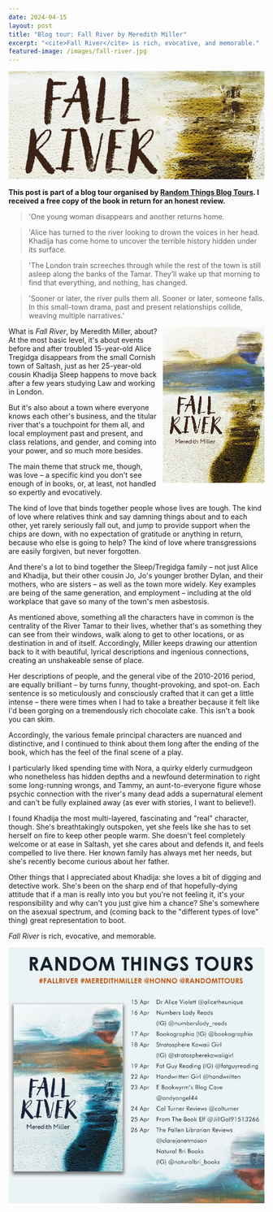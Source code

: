 ```yaml
---
date: 2024-04-15
layout: post
title: "Blog tour: Fall River by Meredith Miller"
excerpt: "<cite>Fall River</cite> is rich, evocative, and memorable."
featured-image: /images/fall-river.jpg
---
```


![Fall River](/images/fall-river.jpg)

**This post is part of a blog tour organised by [Random Things Blog Tours](http://randomthingsthroughmyletterbox.blogspot.com/p/services-to-publishers-authors-blog.html). I received a free copy of the book in return for an honest review.**

> 'One young woman disappears and another returns home.

> 'Alice has turned to the river looking to drown the voices in her head. Khadija has come home to uncover the terrible history hidden under its surface.

> 'The London train screeches through while the rest of the town is still
asleep along the banks of the Tamar. They’ll wake up that morning to find that everything, and nothing, has changed.

> 'Sooner or later, the river pulls them all. Sooner or later, someone falls. In this small-town drama, past and present relationships collide, weaving multiple narratives.'

<img src="/images/fall-river-200.jpg" alt="Fall River" style="float: right; margin-bottom: 10px; margin-left: 10px;">

What is <cite>Fall River</cite>, by Meredith Miller, about? At the most basic level, it's about events before and after troubled 15-year-old Alice Tregidga disappears from the small Cornish town of Saltash, just as her 25-year-old cousin Khadija Sleep happens to move back after a few years studying Law and working in London.

But it's also about a town where everyone knows each other's business, and the titular river that's a touchpoint for them all, and local employment past and present, and class relations, and gender, and coming into your power, and so much more besides.

The main theme that struck me, though, was love &ndash; a specific kind you don't see enough of in books, or, at least, not handled so expertly and evocatively.

The kind of love that binds together people whose lives are tough. The kind of love where relatives think and say damning things about and to each other, yet rarely seriously fall out, and jump to provide support when the chips are down, with no expectation of gratitude or anything in return, because who else is going to help? The kind of love where transgressions are easily forgiven, but never forgotten.

And there's a lot to bind together the Sleep/Tregidga family &ndash; not just Alice and Khadija, but their other cousin Jo, Jo's younger brother Dylan, and their mothers, who are sisters &ndash; as well as the town more widely. Key examples are being of the same generation, and employment &ndash; including at the old workplace that gave so many of the town's men asbestosis.

As mentioned above, something all the characters have in common is the centrality of the River Tamar to their lives, whether that's as something they can see from their windows, walk along to get to other locations, or as destination in and of itself. Accordingly, Miller keeps drawing our attention back to it with beautiful, lyrical descriptions and ingenious connections, creating an unshakeable sense of place.

Her descriptions of people, and the general vibe of the 2010-2016 period, are equally brilliant &ndash; by turns funny, thought-provoking, and spot-on. Each sentence is so meticulously and consciously crafted that it can get a little intense &ndash; there were times when I had to take a breather because it felt like I'd been gorging on a tremendously rich chocolate cake. This isn't a book you can skim.

Accordingly, the various female principal characters are nuanced and distinctive, and I continued to think about them long after the ending of the book, which has the feel of the final scene of a play.

I particularly liked spending time with Nora, a quirky elderly curmudgeon who nonetheless has hidden depths and a newfound determination to right some long-running wrongs, and Tammy, an aunt-to-everyone figure whose psychic connection with the river's many dead adds a supernatural element and can't be fully explained away (as ever with stories, I want to believe!).

I found Khadija the most multi-layered, fascinating and "real" character, though. She's breathtakingly outspoken, yet she feels like she has to set herself on fire to keep other people warm. She doesn't feel completely welcome or at ease in Saltash, yet she cares about and defends it, and feels compelled to live there. Her known family has always met her needs, but she's recently become curious about her father.

Other things that I appreciated about Khadija: she loves a bit of digging and detective work. She's been on the sharp end of that hopefully-dying attitude that if a man is really into you but you're not feeling it, it's your responsibility and why can't you just give him a chance? She's somewhere on the asexual spectrum, and (coming back to the "different types of love" thing) great representation to boot.

<cite>Fall River</cite> is rich, evocative, and memorable.

![Fall River blog tour banner](/images/fall-river-banner.jpg)